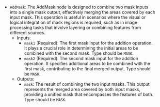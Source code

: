 - `AddMask`: The AddMask node is designed to combine two mask inputs into a single mask output, effectively merging the areas covered by each input mask. This operation is useful in scenarios where the visual or logical integration of mask regions is required, such as in image processing tasks that involve layering or combining features from different sources.
    - Inputs:
        - `mask1` (Required): The first mask input for the addition operation. It plays a crucial role in determining the initial areas to be combined with the second mask. Type should be `MASK`.
        - `mask2` (Required): The second mask input for the addition operation. It specifies additional areas to be combined with the first mask, contributing to the final merged output. Type should be `MASK`.
    - Outputs:
        - `mask`: The result of combining the two input masks. This output represents the merged area covered by both input masks, providing a unified mask that encompasses the features of both. Type should be `MASK`.
